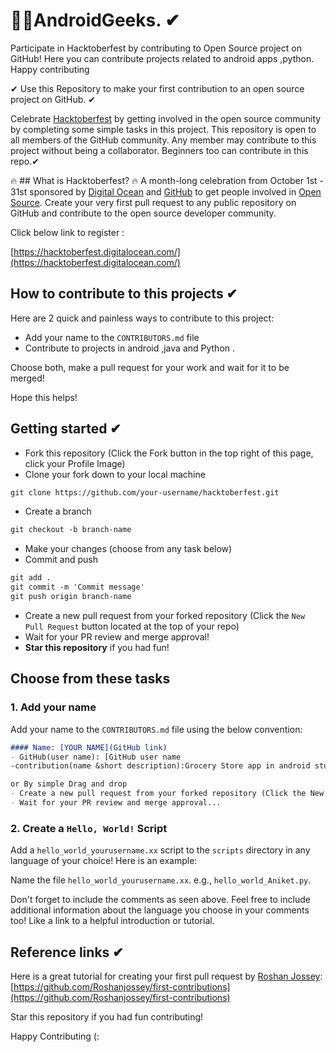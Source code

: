 # 🎃🔥AndroidGeeks. ✔
Participate in Hacktoberfest by contributing to  Open Source project on GitHub! Here you can contribute projects related to android apps ,python. Happy contributing

✔ Use this Repository to make your first contribution to an open source project on GitHub. ✔

Celebrate [Hacktoberfest](https://hacktoberfest.digitalocean.com/) by getting involved in the open source community by completing some simple tasks in this project.
This repository is open to all members of the GitHub community. Any member may contribute to this project without being a collaborator.
Beginners too can contribute in this repo.✔

🔥 ## What is Hacktoberfest? 🔥
A month-long celebration from October 1st - 31st sponsored by [Digital Ocean](https://hacktoberfest.digitalocean.com/) and [GitHub](https://github.com/blog/2433-celebrate-open-source-this-october-with-hacktoberfest) to get people involved in [Open Source](https://github.com/open-source). Create your very first pull request to any public repository on GitHub and contribute to the open source developer community.

Click below link to register :

[https://hacktoberfest.digitalocean.com/](https://hacktoberfest.digitalocean.com/)

## How to contribute to this projects ✔
Here are 2 quick and painless ways to contribute to this project:

* Add your name to the `CONTRIBUTORS.md` file
* Contribute to projects in android ,java and Python .

Choose both, make a pull request for your work and wait for it to be merged!

Hope this helps!

## Getting started ✔
* Fork this repository (Click the Fork button in the top right of this page, click your Profile Image)
* Clone your fork down to your local machine

```markdown
git clone https://github.com/your-username/hacktoberfest.git
```

* Create a branch

```markdown
git checkout -b branch-name
```

* Make your changes (choose from any task below)
* Commit and push

```markdown
git add .
git commit -m 'Commit message'
git push origin branch-name
```

* Create a new pull request from your forked repository (Click the `New Pull Request` button located at the top of your repo)
* Wait for your PR review and merge approval!
* __Star this repository__ if you had fun!

## Choose from these tasks
### 1. Add your name
Add your name to the `CONTRIBUTORS.md` file using the below convention:

```markdown
#### Name: [YOUR NAME](GitHub link)
- GitHub(user name): [GitHub user name
-contribution(name &short description):Grocery Store app in android studio (e.g)

or By simple Drag and drop
- Create a new pull request from your forked repository (Click the New Pull Request button located at the top of your repo)
- Wait for your PR review and merge approval...
```


### 2. Create a `Hello, World!` Script
Add a `hello_world_yourusername.xx` script to the `scripts` directory in any language of your choice! Here is an example:

Name the file `hello_world_yourusername.xx`. e.g., `hello_world_Aniket.py`.

Don't forget to include the comments as seen above. Feel free to include additional information about the language you choose in your comments too! Like a link to a helpful introduction or tutorial. 


## Reference links ✔
Here is a great tutorial for creating your first pull request by [Roshan Jossey](https://github.com/Roshanjossey):
[https://github.com/Roshanjossey/first-contributions](https://github.com/Roshanjossey/first-contributions)

Star this repository if you had fun contributing!

Happy Contributing (:

